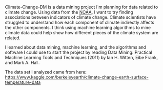 Climate-Change-DM is a data mining project I'm planning for data related to climate change. Using data from the [NOAA](https://www.climate.gov/maps-data/datasets/formats/csv), I want to try finding associations between indicators of climate change. Climate scientists have struggled to understand how each component of climate indirectly affects the other components. I think using machine learning algorithms to mine climate data could help show how different pieces of the climate system are related.

I learned about data mining, machine learning, and the algorithms and software I could use to start the project by reading Data Mining: Practical Machine Learning Tools and Techniques (2011) by Ian H. Witten, Eibe Frank, and Mark A. Hall.

The data set I analyzed came from here:
https://www.kaggle.com/berkeleyearth/climate-change-earth-surface-temperature-data
